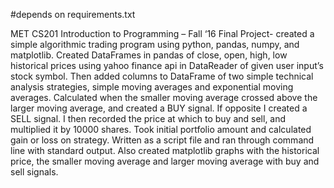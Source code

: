 
#depends on requirements.txt

MET CS201 Introduction to Programming – Fall ‘16
Final Project- created a simple algorithmic trading program using python, pandas, numpy, and matplotlib. 
Created DataFrames in pandas of close, open, high, low historical prices using yahoo finance api in DataReader of given user input’s stock symbol. 
Then added columns to DataFrame of two simple technical analysis strategies, simple moving averages and exponential moving averages.
Calculated when the smaller moving average crossed above the larger moving average, and created a BUY signal. If opposite I created a SELL signal. 
I then recorded the price at which to buy and sell, and multiplied it by 10000 shares.
Took initial portfolio amount and calculated gain or loss on strategy. 
Written as a script file and ran through command line with standard output.
Also created matplotlib graphs with the historical price, the smaller moving average and larger moving average with buy and sell signals.

